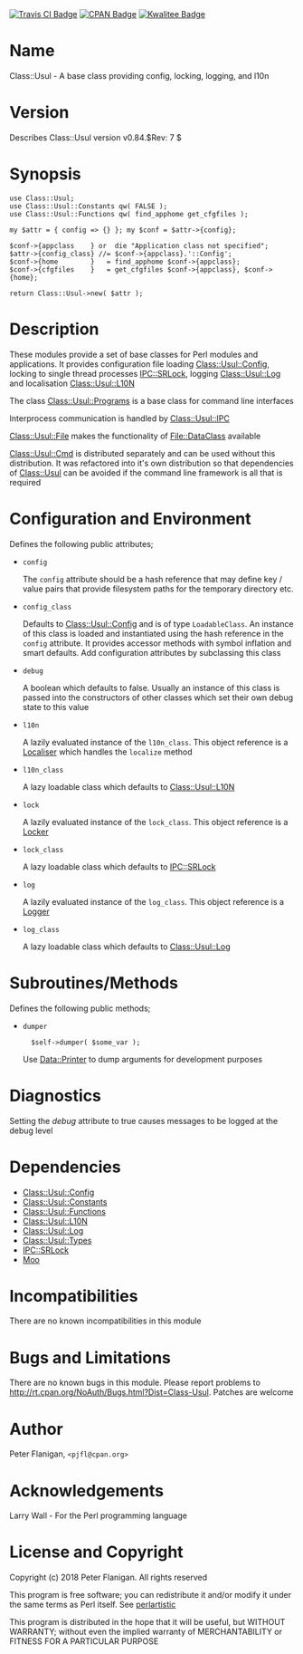 <div>
    <a href="https://travis-ci.org/pjfl/p5-class-usul"><img src="https://travis-ci.org/pjfl/p5-class-usul.svg?branch=master" alt="Travis CI Badge"></a>
    <a href="http://badge.fury.io/pl/Class-Usul"><img src="https://badge.fury.io/pl/Class-Usul.svg" alt="CPAN Badge"></a>
    <a href="http://cpants.cpanauthors.org/dist/Class-Usul"><img src="http://cpants.cpanauthors.org/dist/Class-Usul.png" alt="Kwalitee Badge"></a>
</div>

# Name

Class::Usul - A base class providing config, locking, logging, and l10n

# Version

Describes Class::Usul version v0.84.$Rev: 7 $

# Synopsis

    use Class::Usul;
    use Class::Usul::Constants qw( FALSE );
    use Class::Usul::Functions qw( find_apphome get_cfgfiles );

    my $attr = { config => {} }; my $conf = $attr->{config};

    $conf->{appclass    } or  die "Application class not specified";
    $attr->{config_class} //= $conf->{appclass}.'::Config';
    $conf->{home        }   = find_apphome $conf->{appclass};
    $conf->{cfgfiles    }   = get_cfgfiles $conf->{appclass}, $conf->{home};

    return Class::Usul->new( $attr );

# Description

These modules provide a set of base classes for Perl modules and
applications. It provides configuration file loading
[Class::Usul::Config](https://metacpan.org/pod/Class%3A%3AUsul%3A%3AConfig), locking to single thread processes
[IPC::SRLock](https://metacpan.org/pod/IPC%3A%3ASRLock), logging [Class::Usul::Log](https://metacpan.org/pod/Class%3A%3AUsul%3A%3ALog) and localisation
[Class::Usul::L10N](https://metacpan.org/pod/Class%3A%3AUsul%3A%3AL10N)

The class [Class::Usul::Programs](https://metacpan.org/pod/Class%3A%3AUsul%3A%3APrograms) is a base class for command line interfaces

Interprocess communication is handled by [Class::Usul::IPC](https://metacpan.org/pod/Class%3A%3AUsul%3A%3AIPC)

[Class::Usul::File](https://metacpan.org/pod/Class%3A%3AUsul%3A%3AFile) makes the functionality of [File::DataClass](https://metacpan.org/pod/File%3A%3ADataClass) available

[Class::Usul::Cmd](https://metacpan.org/pod/Class%3A%3AUsul%3A%3ACmd) is distributed separately and can be used without this
distribution. It was refactored into it's own distribution so that dependencies
of [Class::Usul](https://metacpan.org/pod/Class%3A%3AUsul) can be avoided if the command line framework is all that
is required

# Configuration and Environment

Defines the following public attributes;

- `config`

    The `config` attribute should be a hash reference that may define key / value
    pairs that provide filesystem paths for the temporary directory etc.

- `config_class`

    Defaults to [Class::Usul::Config](https://metacpan.org/pod/Class%3A%3AUsul%3A%3AConfig) and is of type `LoadableClass`. An
    instance of this class is loaded and instantiated using the hash reference
    in the `config` attribute. It provides accessor methods with symbol
    inflation and smart defaults. Add configuration attributes by
    subclassing this class

- `debug`

    A boolean which defaults to false. Usually an instance of this class is passed
    into the constructors of other classes which set their own debug state to this
    value

- `l10n`

    A lazily evaluated instance of the `l10n_class`. This object reference is a
    [Localiser](https://metacpan.org/pod/Class%3A%3AUsul%3A%3ATypes#Localiser) which handles the `localize` method

- `l10n_class`

    A lazy loadable class which defaults to [Class::Usul::L10N](https://metacpan.org/pod/Class%3A%3AUsul%3A%3AL10N)

- `lock`

    A lazily evaluated instance of the `lock_class`. This object reference is a
    [Locker](https://metacpan.org/pod/Class%3A%3AUsul%3A%3ATypes#Locker)

- `lock_class`

    A lazy loadable class which defaults to [IPC::SRLock](https://metacpan.org/pod/IPC%3A%3ASRLock)

- `log`

    A lazily evaluated instance of the `log_class`. This object reference is a
    [Logger](https://metacpan.org/pod/Class%3A%3AUsul%3A%3ATypes#Logger)

- `log_class`

    A lazy loadable class which defaults to [Class::Usul::Log](https://metacpan.org/pod/Class%3A%3AUsul%3A%3ALog)

# Subroutines/Methods

Defines the following public methods;

- `dumper`

        $self->dumper( $some_var );

    Use [Data::Printer](https://metacpan.org/pod/Data%3A%3APrinter) to dump arguments for development purposes

# Diagnostics

Setting the _debug_ attribute to true causes messages to be logged at the
debug level

# Dependencies

- [Class::Usul::Config](https://metacpan.org/pod/Class%3A%3AUsul%3A%3AConfig)
- [Class::Usul::Constants](https://metacpan.org/pod/Class%3A%3AUsul%3A%3AConstants)
- [Class::Usul::Functions](https://metacpan.org/pod/Class%3A%3AUsul%3A%3AFunctions)
- [Class::Usul::L10N](https://metacpan.org/pod/Class%3A%3AUsul%3A%3AL10N)
- [Class::Usul::Log](https://metacpan.org/pod/Class%3A%3AUsul%3A%3ALog)
- [Class::Usul::Types](https://metacpan.org/pod/Class%3A%3AUsul%3A%3ATypes)
- [IPC::SRLock](https://metacpan.org/pod/IPC%3A%3ASRLock)
- [Moo](https://metacpan.org/pod/Moo)

# Incompatibilities

There are no known incompatibilities in this module

# Bugs and Limitations

There are no known bugs in this module. Please report problems to
http://rt.cpan.org/NoAuth/Bugs.html?Dist=Class-Usul. Patches are
welcome

# Author

Peter Flanigan, `<pjfl@cpan.org>`

# Acknowledgements

Larry Wall - For the Perl programming language

# License and Copyright

Copyright (c) 2018 Peter Flanigan. All rights reserved

This program is free software; you can redistribute it and/or modify it
under the same terms as Perl itself. See [perlartistic](https://metacpan.org/pod/perlartistic)

This program is distributed in the hope that it will be useful,
but WITHOUT WARRANTY; without even the implied warranty of
MERCHANTABILITY or FITNESS FOR A PARTICULAR PURPOSE
